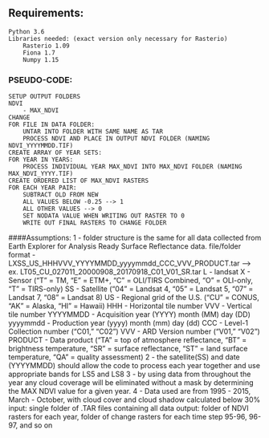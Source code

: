 ## Requirements:
    Python 3.6
    Libraries needed: (exact version only necessary for Rasterio)
        Rasterio 1.09
        Fiona 1.7
        Numpy 1.15
### PSEUDO-CODE:
    SETUP OUTPUT FOLDERS
    NDVI
        - MAX_NDVI
    CHANGE
    FOR FILE IN DATA FOLDER:
        UNTAR INTO FOLDER WITH SAME NAME AS TAR
        PROCESS NDVI AND PLACE IN OUTPUT NDVI FOLDER (NAMING NDVI_YYYYMMDD.TIF)
    CREATE ARRAY OF YEAR SETS:
    FOR YEAR IN YEARS:
        PROCESS INDIVIDUAL YEAR MAX_NDVI INTO MAX_NDVI FOLDER (NAMING MAX_NDVI_YYYY.TIF)
    CREATE ORDERED LIST OF MAX_NDVI RASTERS
    FOR EACH YEAR PAIR:
        SUBTRACT OLD FROM NEW
        ALL VALUES BELOW -0.25 --> 1
        ALL OTHER VALUES --> 0
        SET NODATA VALUE WHEN WRITING OUT RASTER TO 0
        WRITE OUT FINAL RASTERS TO CHANGE FOLDER

####Assumptions:
    1 - folder structure is the same for all data collected from Earth Explorer for Analysis Ready Surface Reflectance
        data.
        file/folder format - LXSS_US_HHHVVV_YYYYMMDD_yyyymmdd_CCC_VVV_PRODUCT.tar --> ex. LT05_CU_027011_20000908_20170918_C01_V01_SR.tar
        L - landsat
        X - Sensor (“T” = TM, “E” = ETM+, “C” = OLI/TIRS Combined, “O” = OLI-only, “T” = TIRS-only)
        SS - Satellite (“04” = Landsat 4, “05” = Landsat 5, “07” = Landsat 7, “08” = Landsat 8)
        US - Regional grid of the U.S. (“CU” = CONUS, “AK” = Alaska, “HI” = Hawaii)
        HHH	- Horizontal tile number
        VVV	- Vertical tile number
        YYYYMMDD - Acquisition year (YYYY) month (MM) day (DD)
        yyyymmdd - Production year (yyyy) month (mm) day (dd)
        CCC	- Level-1 Collection number (“C01,” “C02”)
        VVV	- ARD Version number (“V01,” “V02”)
        PRODUCT	- Data product (“TA” = top of atmosphere reflectance, “BT” = brightness temperature, “SR” = surface reflectance, “ST” = land surface temperature, “QA” = quality assessment)
    2 - the satellite(SS) and date (YYYYMMDD) should allow the code to process each year together and use appropriate bands for LS5 and LS8
    3 - by using data from throughout the year any cloud coverage will be eliminated without a mask by determining the MAX NDVI value for a
        given year.
    4 - Data used are from 1995 - 2015, March - October, with cloud cover and cloud shadow calculated below 30%
    input: single folder of .TAR files containing all data
    output: folder of NDVI rasters for each year, folder of change rasters for each time step 95-96, 96-97, and so on
    